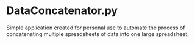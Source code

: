 # DataConcatenator.py
Simple application created for personal use to automate the process of concatenating multiple spreadsheets of data into one large spreadsheet.
